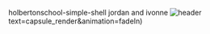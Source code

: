 holbertonschool-simple-shell
jordan and ivonne
![header](https://capsule-render.vercel.app/api?type=cylindertext=capsule_render&animation=fadeIn)
text=capsule_render&animation=fadeIn)
